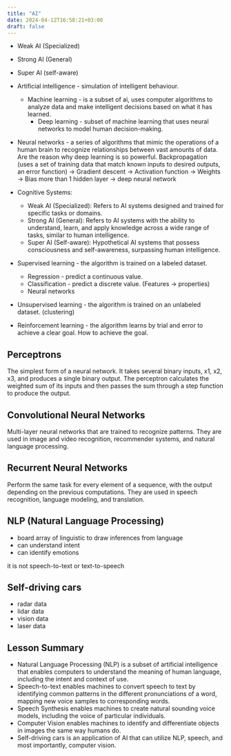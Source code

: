 ```yaml
---
title: "AI"
date: 2024-04-12T16:58:21+03:00
draft: false
---
```


- Weak AI (Specialized)
- Strong AI (General)
- Super AI (self-aware)


- Artificial intelligence - simulation of intelligent behaviour.
  - Machine learning - is a subset of ai, uses computer algorithms to analyze data and make intelligent decisions based on what it has learned.
    - Deep learning - subset of machine learning that uses neural networks to model human decision-making.
- Neural networks - a series of algorithms that mimic the operations of a human brain to recognize relationships between vast amounts of data. Are the reason why deep learning is so powerful.
  Backpropagation (uses a set of training data that match known inputs to desired outputs, an error function) -> Gradient descent -> Activation function -> Weights -> Bias
  more than 1 hidden layer -> deep neural network
- Cognitive Systems:
  - Weak AI (Specialized): Refers to AI systems designed and trained for specific tasks or domains.
  - Strong AI (General): Refers to AI systems with the ability to understand, learn, and apply knowledge across a wide range of tasks, similar to human intelligence.
  - Super AI (Self-aware): Hypothetical AI systems that possess consciousness and self-awareness, surpassing human intelligence.


- Supervised learning - the algorithm is trained on a labeled dataset.
  - Regression - predict a continuous value.
  - Classification - predict a discrete value. (Features -> properties)
  - Neural networks 

- Unsupervised learning - the algorithm is trained on an unlabeled dataset. (clustering)
- Reinforcement learning - the algorithm learns by trial and error to achieve a clear goal. How to achieve the goal.

## Perceptrons
The simplest form of a neural network. It takes several binary inputs, x1, x2, x3, and produces a single binary output. The perceptron calculates the weighted sum of its inputs and then passes the sum through a step function to produce the output.
## Convolutional Neural Networks
Multi-layer neural networks that are trained to recognize patterns. They are used in image and video recognition, recommender systems, and natural language processing.
## Recurrent Neural Networks
Perform the same task for every element of a sequence, with the output depending on the previous computations. They are used in speech recognition, language modeling, and translation.

## NLP (Natural Language Processing)
- board array of linguistic to draw inferences from language
- can understand intent
- can identify emotions

it is not speech-to-text or text-to-speech

## Self-driving cars
- radar data
- lidar data
- vision data
- laser data


## Lesson Summary
- Natural Language Processing (NLP) is a subset of artificial intelligence that enables computers to understand the meaning of human language, including the intent and context of use. 
- Speech-to-text enables machines to convert speech to text by identifying common patterns in the different pronunciations of a word, mapping new voice samples to corresponding words.
- Speech Synthesis enables machines to create natural sounding voice models, including the voice of particular individuals.
- Computer Vision enables machines to identify and differentiate objects in images the same way humans do.
- Self-driving cars is an application of AI that can utilize NLP, speech, and most importantly, computer vision.
